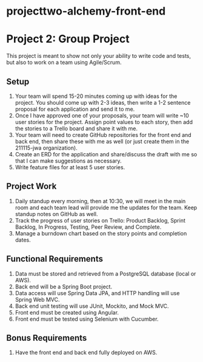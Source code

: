 # projecttwo-alchemy-front-end
 # Project 2: Group Project
This project is meant to show not only your ability to write code and tests, but also to work on a team using Agile/Scrum.
​
## Setup
1. Your team will spend 15-20 minutes coming up with ideas for the project. You should come up with 2-3 ideas, then write a 1-2 sentence proposal for each application and send it to me.
3. Once I have approved one of your proposals, your team will write ~10 user stories for the project. Assign point values to each story, then add the stories to a Trello board and share it with me.
4. Your team will need to create GitHub repositories for the front end and back end, then share these with me as well (or just create them in the 211115-jwa organization).
5. Create an ERD for the application and share/discuss the draft with me so that I can make suggestions as necessary.
6. Write feature files for at least 5 user stories.
​
## Project Work
1. Daily standup every morning, then at 10:30, we will meet in the main room and each team lead will provide me the updates for the team. Keep standup notes on GitHub as well.
2. Track the progress of user stories on Trello: Product Backlog, Sprint Backlog, In Progress, Testing, Peer Review, and Complete.
3. Manage a burndown chart based on the story points and completion dates.
​
## Functional Requirements
1. Data must be stored and retrieved from a PostgreSQL database (local or AWS).
2. Back end will be a Spring Boot project.
3. Data access will use Spring Data JPA, and HTTP handling will use Spring Web MVC.
4. Back end unit testing will use JUnit, Mockito, and Mock MVC.
5. Front end must be created using Angular.
6. Front end must be tested using Selenium with Cucumber.
​
## Bonus Requirements
1. Have the front end and back end fully deployed on AWS.
